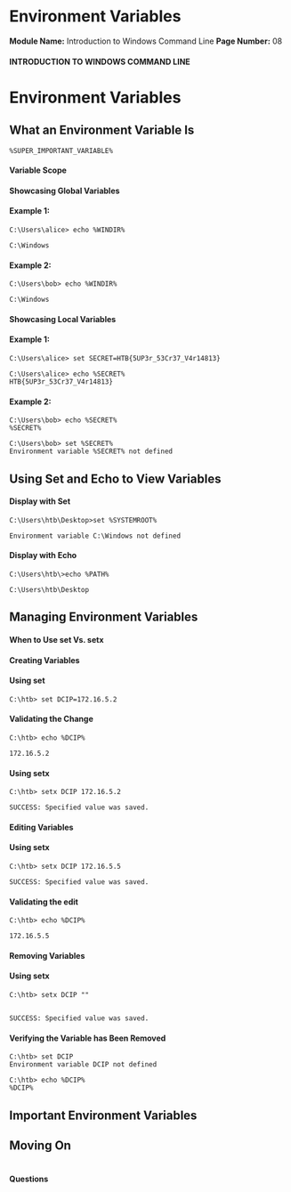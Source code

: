 <!--
 // Platform: Academy
// URL: https://academy.hackthebox.com/module/167/section/1611
// Platform Version: V1
// Module ID: 167
// Module Name: Introduction to Windows Command Line
// Module Difficulty: Easy
// Section ID: 1611
// Section Title: Environment Variables
// Page Title: Hack The Box - Academy
// Page Number: 08
-->

# Environment Variables

**Module Name:** Introduction to Windows Command Line **Page Number:** 08

#### 

#### INTRODUCTION TO WINDOWS COMMAND LINE

# Environment Variables

## What an Environment Variable Is

``` cmd-session
%SUPER_IMPORTANT_VARIABLE%
```

#### Variable Scope

#### Showcasing Global Variables

#### Example 1:

``` cmd-session
C:\Users\alice> echo %WINDIR%

C:\Windows
```

#### Example 2:

``` cmd-session
C:\Users\bob> echo %WINDIR%

C:\Windows
```

#### Showcasing Local Variables

#### Example 1:

``` cmd-session
C:\Users\alice> set SECRET=HTB{5UP3r_53Cr37_V4r14813}

C:\Users\alice> echo %SECRET%
HTB{5UP3r_53Cr37_V4r14813}
```

#### Example 2:

``` cmd-session
C:\Users\bob> echo %SECRET%
%SECRET%

C:\Users\bob> set %SECRET%
Environment variable %SECRET% not defined
```

## Using Set and Echo to View Variables

#### Display with Set

``` cmd-session
C:\Users\htb\Desktop>set %SYSTEMROOT%

Environment variable C:\Windows not defined
```

#### Display with Echo

``` cmd-session
C:\Users\htb\>echo %PATH%

C:\Users\htb\Desktop
```

## Managing Environment Variables

#### When to Use set Vs. setx

#### Creating Variables

#### Using set

``` cmd-session
C:\htb> set DCIP=172.16.5.2
```

#### Validating the Change

``` cmd-session
C:\htb> echo %DCIP%

172.16.5.2
```

#### Using setx

``` cmd-session
C:\htb> setx DCIP 172.16.5.2

SUCCESS: Specified value was saved.
```

#### Editing Variables

#### Using setx

``` cmd-session
C:\htb> setx DCIP 172.16.5.5

SUCCESS: Specified value was saved.
```

#### Validating the edit

``` cmd-session
C:\htb> echo %DCIP%

172.16.5.5
```

#### Removing Variables

#### Using setx

``` cmd-session
C:\htb> setx DCIP ""


SUCCESS: Specified value was saved.
```

#### Verifying the Variable has Been Removed

``` cmd-session
C:\htb> set DCIP
Environment variable DCIP not defined

C:\htb> echo %DCIP%
%DCIP%
```

## Important Environment Variables

## Moving On

# 

# 

#### Questions

####